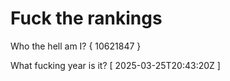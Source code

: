 # Fuck the rankings

Who the hell am I?
{ 10621847 }

What fucking year is it?
[ 2025-03-25T20:43:20Z ]
